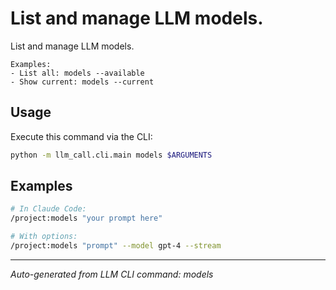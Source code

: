 # List and manage LLM models.

List and manage LLM models.
    
    Examples:
    - List all: models --available
    - Show current: models --current

## Usage

Execute this command via the CLI:

```bash
python -m llm_call.cli.main models $ARGUMENTS
```

## Examples

```bash
# In Claude Code:
/project:models "your prompt here"

# With options:
/project:models "prompt" --model gpt-4 --stream
```

---
*Auto-generated from LLM CLI command: models*
